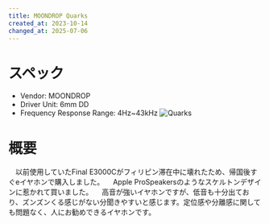 ```yaml
---
title: MOONDROP Quarks
created_at: 2023-10-14
changed_at: 2025-07-06
---
```


# スペック
- Vendor: MOONDROP
- Driver Unit: 6mm DD
- Frequency Response Range: 4Hz~43kHz
![Quarks](https://i.imgur.com/1LYlYrZ.jpg)

# 概要
　以前使用していたFinal E3000Cがフィリピン滞在中に壊れたため、帰国後すぐeイヤホンで購入しました。
　Apple ProSpeakersのようなスケルトンデザインに惹かれて買いました。
　高音が強いイヤホンですが、低音も十分出ており、ズンズンくる感じがない分聞きやすいと感じます。定位感や分離感に関しても問題なく、人にお勧めできるイヤホンです。